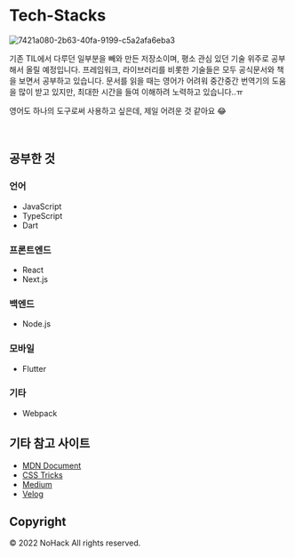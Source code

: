 # Tech-Stacks

![7421a080-2b63-40fa-9199-c5a2afa6eba3](https://user-images.githubusercontent.com/42988225/168462121-a1af69bb-3f2e-483d-b7d9-148551c78820.jpeg)

기존 TIL에서 다루던 일부분을 빼와 만든 저장소이며, 평소 관심 있던 기술 위주로 공부해서 올릴 예정입니다. 프레임워크, 라이브러리를 비롯한 기술들은 모두 공식문서와 책을 보면서 공부하고 있습니다. 문서를 읽을 때는 영어가 어려워 중간중간 번역기의 도움을 많이 받고 있지만, 최대한 시간을 들여 이해하려 노력하고 있습니다..ㅠ

영어도 하나의 도구로써 사용하고 싶은데, 제일 어려운 것 같아요 😂

<br>

## 공부한 것

### 언어

- JavaScript
- TypeScript
- Dart

### 프론트엔드

- React
- Next.js

### 백엔드

- Node.js

### 모바일

- Flutter

### 기타

- Webpack

## 기타 참고 사이트

- [MDN Document](https://developer.mozilla.org)
- [CSS Tricks](https://css-tricks.com)
- [Medium](https://medium.com)
- [Velog](https://velog.io)

## Copyright

&copy; 2022 NoHack All rights reserved.
